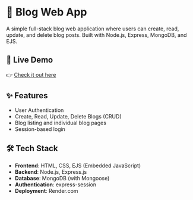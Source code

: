 # 📝 Blog Web App

A simple full-stack blog web application where users can create, read, update, and delete blog posts. Built with Node.js, Express, MongoDB, and EJS.

## 🚀 Live Demo

👉 [Check it out here](https://blog-webapp-b1wi.onrender.com)

## ✨ Features

- User Authentication
- Create, Read, Update, Delete Blogs (CRUD)
- Blog listing and individual blog pages
- Session-based login

## 🛠️ Tech Stack

- **Frontend**: HTML, CSS, EJS (Embedded JavaScript)
- **Backend**: Node.js, Express.js
- **Database**: MongoDB (with Mongoose)
- **Authentication**: express-session
- **Deployment**: Render.com
